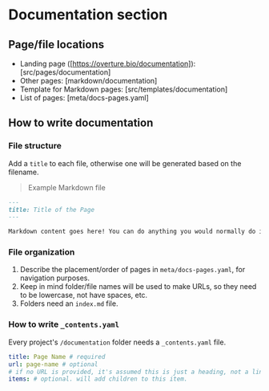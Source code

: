 # Documentation section

## Page/file locations

- Landing page ([https://overture.bio/documentation]): [src/pages/documentation]
- Other pages: [markdown/documentation]
- Template for Markdown pages: [src/templates/documentation]
- List of pages: [meta/docs-pages.yaml]

## How to write documentation

### File structure

Add a `title` to each file, otherwise one will be generated based on the filename.

> Example Markdown file

```md
---
title: Title of the Page
---

Markdown content goes here! You can do anything you would normally do in Markdown.
```

### File organization

1. Describe the placement/order of pages in `meta/docs-pages.yaml`, for navigation purposes.
1. Keep in mind folder/file names will be used to make URLs, so they need to be lowercase, not have spaces, etc.
1. Folders need an `index.md` file.

### How to write `_contents.yaml`

Every project's `/documentation` folder needs a `_contents.yaml` file.

```yaml
title: Page Name # required
url: page-name # optional
# if no URL is provided, it's assumed this is just a heading, not a link.
items: # optional. will add children to this item.
```
